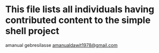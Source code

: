 # This file lists all individuals having contributed content to the simple shell project
amanual gebresilasse <amanualdawit1978@gmail.com>
